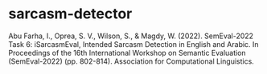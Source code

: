 # sarcasm-detector

Abu Farha, I., Oprea, S. V., Wilson, S., & Magdy, W. (2022). SemEval-2022 Task 6: iSarcasmEval, Intended Sarcasm Detection in English and Arabic. In Proceedings of the 16th International Workshop on Semantic Evaluation (SemEval-2022) (pp. 802-814). Association for Computational Linguistics.
